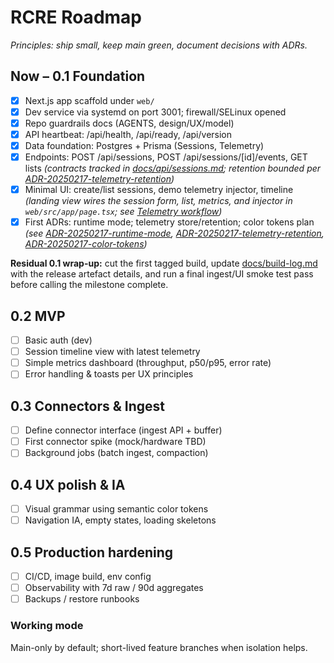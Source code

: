 # RCRE Roadmap

_Principles: ship small, keep main green, document decisions with ADRs._

## Now – 0.1 Foundation
- [x] Next.js app scaffold under `web/`
- [x] Dev service via systemd on port 3001; firewall/SELinux opened
- [x] Repo guardrails docs (AGENTS, design/UX/model)
- [x] API heartbeat: /api/health, /api/ready, /api/version
- [x] Data foundation: Postgres + Prisma (Sessions, Telemetry)
- [x] Endpoints: POST /api/sessions, POST /api/sessions/[id]/events, GET lists *(contracts tracked in [docs/api/sessions.md](./api/sessions.md); retention bounded per [ADR-20250217-telemetry-retention](./adr/ADR-20250217-telemetry-retention.md))*
- [x] Minimal UI: create/list sessions, demo telemetry injector, timeline *(landing view wires the session form, list, metrics, and injector in `web/src/app/page.tsx`; see [Telemetry workflow](../README.md#telemetry-workflow-foundation-release))*
- [x] First ADRs: runtime mode; telemetry store/retention; color tokens plan *(see [ADR-20250217-runtime-mode](./adr/ADR-20250217-runtime-mode.md), [ADR-20250217-telemetry-retention](./adr/ADR-20250217-telemetry-retention.md), [ADR-20250217-color-tokens](./adr/ADR-20250217-color-tokens.md))*

**Residual 0.1 wrap-up:** cut the first tagged build, update [docs/build-log.md](./build-log.md) with the release artefact details, and run a final ingest/UI smoke test pass before calling the milestone complete.

## 0.2 MVP
- [ ] Basic auth (dev)
- [ ] Session timeline view with latest telemetry
- [ ] Simple metrics dashboard (throughput, p50/p95, error rate)
- [ ] Error handling & toasts per UX principles

## 0.3 Connectors & Ingest
- [ ] Define connector interface (ingest API + buffer)
- [ ] First connector spike (mock/hardware TBD)
- [ ] Background jobs (batch ingest, compaction)

## 0.4 UX polish & IA
- [ ] Visual grammar using semantic color tokens
- [ ] Navigation IA, empty states, loading skeletons

## 0.5 Production hardening
- [ ] CI/CD, image build, env config
- [ ] Observability with 7d raw / 90d aggregates
- [ ] Backups / restore runbooks

### Working mode
Main-only by default; short-lived feature branches when isolation helps.
